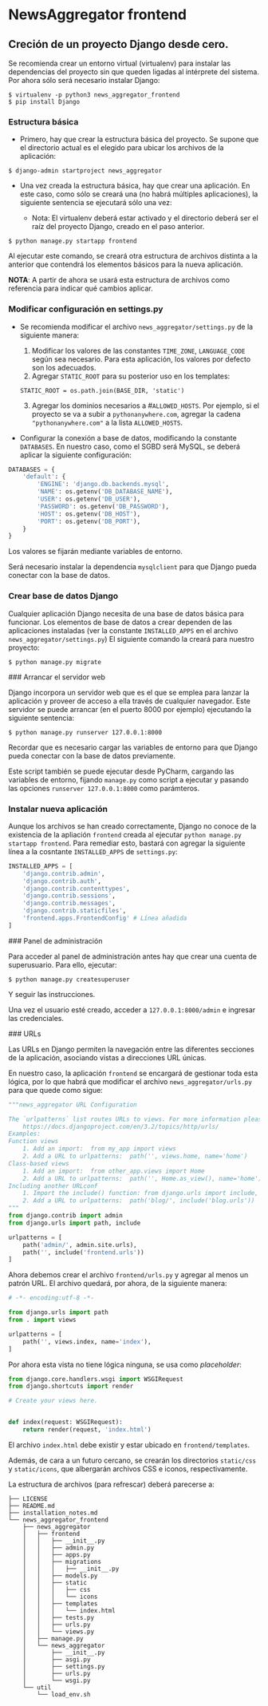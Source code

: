 # NewsAggregator frontend

## Creción de un proyecto Django desde cero.

Se recomienda crear un entorno virtual (virtualenv) para instalar las dependencias del proyecto sin que queden ligadas al intérprete del sistema. Por ahora sólo será necesario instalar Django:

```
$ virtualenv -p python3 news_aggregator_frontend
$ pip install Django
```

### Estructura básica

* Primero, hay que crear la estructura básica del proyecto. Se supone que el directorio actual es el elegido para ubicar los archivos de la aplicación:

```
$ django-admin startproject news_aggregator
```

* Una vez creada la estructura básica, hay que crear una aplicación. En este caso, como sólo se creará una (no habrá múltiples aplicaciones), la siguiente sentencia se ejecutará sólo una vez:

    - Nota: El virtualenv deberá estar activado y el directorio deberá ser el raíz del proyecto Django, creado en el paso anterior.

```
$ python manage.py startapp frontend
```

Al ejecutar este comando, se creará otra estructura de archivos distinta a la anterior que contendrá los elementos básicos para la nueva aplicación.

**NOTA**: A partir de ahora se usará esta estructura de archivos como referencia para indicar qué cambios aplicar.

### Modificar configuración en settings.py

* Se recomienda modificar el archivo `news_aggregator/settings.py` de la siguiente manera:

    1. Modificar los valores de las constantes `TIME_ZONE`, `LANGUAGE_CODE` según sea necesario. Para esta aplicación, los valores por defecto son los adecuados.
    2. Agregar `STATIC_ROOT` para su posterior uso en los templates:
    ```
    STATIC_ROOT = os.path.join(BASE_DIR, 'static')
    ```
    3. Agregar los dominios necesarios a #`ALLOWED_HOSTS`. Por ejemplo, si el proyecto se va a subir a `pythonanywhere.com`, agregar la cadena `"pythonanywhere.com"` a la lista `ALLOWED_HOSTS`.


* Configurar la conexión a base de datos, modificando la constante `DATABASES`. En nuestro caso, como el SGBD será MySQL, se deberá aplicar la siguiente configuración:

```python
DATABASES = {
    'default': {
        'ENGINE': 'django.db.backends.mysql',
        'NAME': os.getenv('DB_DATABASE_NAME'),
        'USER': os.getenv('DB_USER'),
        'PASSWORD': os.getenv('DB_PASSWORD'),
        'HOST': os.getenv('DB_HOST'),
        'PORT': os.getenv('DB_PORT'),
    }
}
```

Los valores se fijarán mediante variables de entorno.

Será necesario instalar la dependencia `mysqlclient` para que Django pueda conectar con la base de datos.

### Crear base de datos Django

Cualquier aplicación Django necesita de una base de datos básica para funcionar. Los elementos de base de datos a crear dependen de las aplicaciones instaladas (ver la constante `INSTALLED_APPS` en el archivo `news_aggregator/settings.py`) El siguiente comando la creará para nuestro proyecto:

```
$ python manage.py migrate
```

### Arrancar el servidor web

Django incorpora un servidor web que es el que se emplea para lanzar la aplicación y proveer de acceso a ella través de cualquier navegador. Este servidor se puede arrancar (en el puerto 8000 por ejemplo) ejecutando la siguiente sentencia:

```
$ python manage.py runserver 127.0.0.1:8000
```

Recordar que es necesario cargar las variables de entorno para que Django pueda conectar con la base de datos previamente.

Este script también se puede ejecutar desde PyCharm, cargando las variables de entorno, fijando `manage.py` como script a ejecutar y pasando las opciones `runserver 127.0.0.1:8000` como parámteros.

### Instalar nueva aplicación

Aunque los archivos se han creado correctamente, Django no conoce de la existencia de la apliación `frontend` creada al ejecutar `python manage.py startapp frontend`. Para remediar esto, bastará con agregar la siguiente línea a la cosntante `INSTALLED_APPS` de `settings.py`:

```python
INSTALLED_APPS = [
    'django.contrib.admin',
    'django.contrib.auth',
    'django.contrib.contenttypes',
    'django.contrib.sessions',
    'django.contrib.messages',
    'django.contrib.staticfiles',
    'frontend.apps.FrontendConfig' # Línea añadida
]
```

### Panel de administración

Para acceder al panel de administración antes hay que crear una cuenta de superusuario. Para ello, ejecutar: 

```
$ python manage.py createsuperuser
```

Y seguir las instrucciones.

Una vez el usuario esté creado, acceder a `127.0.0.1:8000/admin` e ingresar las credenciales.

### URLs

Las URLs en Django permiten la navegación entre las diferentes secciones de la aplicación, asociando vistas a direcciones URL únicas.

En nuestro caso, la aplicación `frontend` se encargará de gestionar toda esta lógica, por lo que habrá que modificar el archivo `news_aggregator/urls.py` para que quede como sigue:

```python
"""news_aggregator URL Configuration

The `urlpatterns` list routes URLs to views. For more information please see:
    https://docs.djangoproject.com/en/3.2/topics/http/urls/
Examples:
Function views
    1. Add an import:  from my_app import views
    2. Add a URL to urlpatterns:  path('', views.home, name='home')
Class-based views
    1. Add an import:  from other_app.views import Home
    2. Add a URL to urlpatterns:  path('', Home.as_view(), name='home')
Including another URLconf
    1. Import the include() function: from django.urls import include, path
    2. Add a URL to urlpatterns:  path('blog/', include('blog.urls'))
"""
from django.contrib import admin
from django.urls import path, include

urlpatterns = [
    path('admin/', admin.site.urls),
    path('', include('frontend.urls'))
]
```

Ahora debemos crear el archivo `frontend/urls.py` y agregar al menos un patrón URL. El archivo quedará, por ahora, de la siguiente manera:

```python
# -*- encoding:utf-8 -*-

from django.urls import path
from . import views

urlpatterns = [
    path('', views.index, name='index'),
]
```

Por ahora esta vista no tiene lógica ninguna, se usa como _placeholder_:

```python
from django.core.handlers.wsgi import WSGIRequest
from django.shortcuts import render

# Create your views here.


def index(request: WSGIRequest):
    return render(request, 'index.html')

```

El archivo `index.html` debe existir y estar ubicado en `frontend/templates`. 

Además, de cara a un futuro cercano, se crearán los directorios `static/css` y `static/icons`, que albergarán archivos CSS e iconos, respectivamente.

La estructura de archivos (para refrescar) deberá parecerse a:

```
├── LICENSE
├── README.md
├── installation_notes.md
└── news_aggregator_frontend
    ├── news_aggregator
    │   ├── frontend
    │   │   ├── __init__.py
    │   │   ├── admin.py
    │   │   ├── apps.py
    │   │   ├── migrations
    │   │   │   ├── __init__.py
    │   │   ├── models.py
    │   │   ├── static
    │   │   │   ├── css
    │   │   │   └── icons
    │   │   ├── templates
    │   │   │   └── index.html
    │   │   ├── tests.py
    │   │   ├── urls.py
    │   │   └── views.py
    │   ├── manage.py
    │   └── news_aggregator
    │       ├── __init__.py
    │       ├── asgi.py
    │       ├── settings.py
    │       ├── urls.py
    │       └── wsgi.py
    └── util
        └── load_env.sh
```


